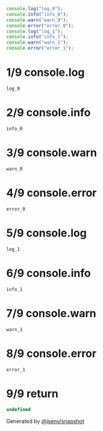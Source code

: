 ```js
console.log("log_0");
console.info("info_0");
console.warn("warn_0");
console.error("error_0");
console.log("log_1");
console.info("info_1");
console.warn("warn_1");
console.error("error_1");
```

# 1/9 console.log

```console
log_0
```

# 2/9 console.info

```console
info_0
```

# 3/9 console.warn

```console
warn_0
```

# 4/9 console.error

```console
error_0
```

# 5/9 console.log

```console
log_1
```

# 6/9 console.info

```console
info_1
```

# 7/9 console.warn

```console
warn_1
```

# 8/9 console.error

```console
error_1
```

# 9/9 return

```js
undefined
```

Generated by [@jsenv/snapshot](https://github.com/jsenv/core/tree/main/packages/independent/snapshot)